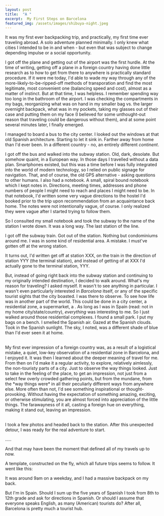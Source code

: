 ```yaml
---
layout: post
title:  "A "
excerpt:  My First Steps on Barcelona 
featured_img: /assets/images/shibuya-night.jpeg
---
```



It was my first ever backpacking trip, and practically, my first time ever traveling abroad. A solo adventure planned minimally. I only knew what cities I intended to be in and when - but even that was subject to change depending impulse or a social opportunity.  <br/>

I got off the plane and getting out of the airport was the first hurdle. At the time of writing, getting off a plane in a foreign country having done little research as to how to get from there to anywhere is practically standard procedure. If it were me today, I'd able to wade my way through any of the more-likely-to-be-ripped-off methods of transporation and find the most legitimate, most convenient one (balancing speed and cost), almost as a matter of instinct. But at that time, I was helpless. I remember spending way too long in the bathroom of the airport. I was checking the compartments in my bags, reorganizing what was on hand in my smaller bag vs. the larger overnight backpack, what was in my pockets, taking my glasses out of their case and putting them on my face (I believed for some unthought-out reason that traveling could be dangerous without them), and at some point several minutes later, I finally emerged.   <br/>

I managed to board a bus to the city center. I looked out the windows at that old Spanish architecture. Starting to let it sink in. Farther away from home than I'd ever been. In a different country - no, an entirely different _continent_.  <br/>

I got off the bus and walked into the subway station. Old, dark, desolate. But somehow quaint, in a European way. In those days I travelled without a data plan. Smartphones existed, but this was a time before I was fully integrated into the world of modern technology, so I relied on public signage for navigation. That, and of course, the old GPS alternative - asking questions to other humans. I also had a notebook. A small, spiral bound notebook which I kept notes in. Directions, meeting times, addresses and phone numbers of people I might need to reach and places I might need to be. In that notebook, I'd written some very vague directions to the hostel I'd booked prior to the trip upon recommendation from an acquaintance back home. The notes were not intentionally vague, of course. I only realized they were vague after I started trying to follow them.  <br/>

So I consulted my small notebook and took the subway to the name of the station I wrote down. It was a long way. The last station of the line.  <br/>

I got off the subway train. Got out of the station. Nothing but condominiums around me. I was in some kind of residential area. A mistake. I must've gotten off at the wrong station.  <br/>

 It turns out, I'd written get off at station XXX, on the train in the direction of station YYY (the terminal station), and instead of getting of at XXX I'd actually gone to the terminal station, YYY.  <br/>

But, instead of going right back into the subway station and continuing to my originally intended destination, I decided to walk around. What's my reason for traveling? I asked myself. It wasn't to see anything in particular. I wasn't even particularly interested in _Barcelona_ itself, or any of the specific tourist sights that the city boasted. I was there to observe. To see how life was in another part of the world. This could be done in a city center, a residential zone, a supermarket, a . As long as I was in Spain (read: not in my home city/state/country), _everything_ was interesting to me. So I just walked around those residential complexes. I found a small park. I put my bags on a bench. I smelled the Spanish air. Gazed at the Spanish clouds. Took in the Spanish sunlight. The sky, I noted, was a different shade of blue than I'd ever seen it at home.  <br/>

</hr>
<br/>
My first ever impression of a foreign country was, as a result of a logistical mistake, a quiet, low-key observation of a residential zone in Barcelona, and I enjoyed it. It was then I learned about the deeper meaning of travel for me. From then on I'd make it a regular activity, to explore, relatively aimlessly, the non-touristy parts of a city. Just to observe the way things looked. Just to take in the feeling of the place, to get an impression, not just from a select few overly crowded gathering points, but from the mundane, from the *way things were* in all their peculiarly different ways from anywhere else. More often than not, I'd see something inspirational or thought-provoking. Without having the expectation of something amazing, exciting, or otherwise stimulating, you are almost forced into appreciation of the little things. The farawayness of it all, casting a foreign hue on everything, making it stand out, leaving an impression.  <br/>

</hr>
<br/>

I took a few photos and headed back to the station. After this unexpected detour, I was ready for the real adventure to start. 


.....


And that may have been the moment that defined all of my travels up to now. 

A template, constructed on the fly, which all future trips seems to follow. It went like this:  

It was around 9am on a weekday, and I had a massive backpack on my back.

But I'm in Spain. Should I sum up the five years of Spanish I took from 8th to 12th grade and ask for directions in Spanish. Or should I assume that everyone speaks English, as many (American) tourists do? After all, Barcelona is pretty much a tourist hub.